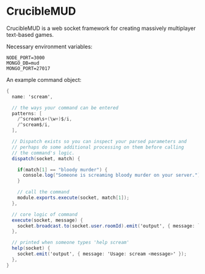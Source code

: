 # CrucibleMUD
CrucibleMUD is a web socket framework for creating massively multiplayer text-based games.

Necessary environment variables:
```
NODE_PORT=3000
MONGO_DB=mud
MONGO_PORT=27017
```

An example command object:
```C#
{
  name: 'scream',

  // the ways your command can be entered
  patterns: [
    /^scream\s+(\w+)$/i,
    /^scream$/i,
  ],

  // Dispatch exists so you can inspect your parsed parameters and
  // perhaps do some additional processing on them before calling
  // the command's logic.
  dispatch(socket, match) {

    if(match[1] == "bloody murder") {
      console.log("Someone is screaming bloody murder on your server.");
    }

    // call the command
    module.exports.execute(socket, match[1]);
  },

  // core logic of command
  execute(socket, message) {
    socket.broadcast.to(socket.user.roomId).emit('output', { message: `${socket.user.username} is screaming his head off!`});
  },

  // printed when someone types 'help scream'
  help(socket) {
    socket.emit('output', { message: 'Usage: scream <message>' });
  },
}
```
